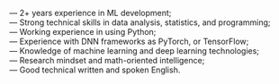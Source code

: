 — 2+ years experience in ML development;  
— Strong technical skills in data analysis, statistics, and programming;  
— Working experience in using Python;  
— Experience with DNN frameworks as PyTorch, or TensorFlow;  
— Knowledge of machine learning and deep learning technologies;  
— Research mindset and math-oriented intelligence;  
— Good technical written and spoken English.